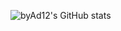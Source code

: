 ![byAd12's GitHub stats](https://github-readme-stats.vercel.app/api?username=byAd12&show_icons=true&theme=merko)
